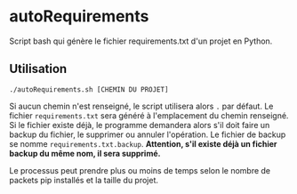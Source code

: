 # autoRequirements

Script bash qui génère le fichier requirements.txt d'un projet en Python.

## Utilisation

    ./autoRequirements.sh [CHEMIN DU PROJET]

Si aucun chemin n'est renseigné, le script utilisera alors `.` par défaut. Le fichier `requirements.txt` sera généré à l'emplacement du chemin renseigné.
Si le fichier existe déjà, le programme demandera alors s'il doit faire un backup du fichier, le supprimer ou annuler l'opération. Le fichier de backup se nomme `requirements.txt.backup`. **Attention, s'il existe déjà un fichier backup du même nom, il sera supprimé.**

Le processus peut prendre plus ou moins de temps selon le nombre de packets pip installés et la taille du projet.

